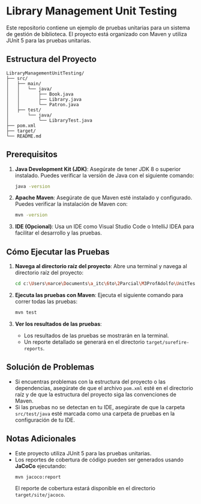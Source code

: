 # Library Management Unit Testing

Este repositorio contiene un ejemplo de pruebas unitarias para un sistema de gestión de biblioteca. El proyecto está organizado con Maven y utiliza JUnit 5 para las pruebas unitarias.

## Estructura del Proyecto

```
LibraryManagementUnitTesting/
├── src/
│   ├── main/
│   │   └── java/
│   │       ├── Book.java
│   │       ├── Library.java
│   │       └── Patron.java
│   ├── test/
│       └── java/
│           └── LibraryTest.java
├── pom.xml
├── target/
└── README.md
```

## Prerequisitos

1. **Java Development Kit (JDK)**: Asegúrate de tener JDK 8 o superior instalado. Puedes verificar la versión de Java con el siguiente comando:
   ```bash
   java -version
   ```

2. **Apache Maven**: Asegúrate de que Maven esté instalado y configurado. Puedes verificar la instalación de Maven con:
   ```bash
   mvn -version
   ```

3. **IDE (Opcional)**: Usa un IDE como Visual Studio Code o IntelliJ IDEA para facilitar el desarrollo y las pruebas.

## Cómo Ejecutar las Pruebas

1. **Navega al directorio raíz del proyecto**: Abre una terminal y navega al directorio raíz del proyecto:
   ```bash
   cd c:\Users\marce\Documents\a_itc\6to\2Parcial\M3ProfAdolfo\UnitTesting\LibraryManagementUnitTesting
   ```

2. **Ejecuta las pruebas con Maven**: Ejecuta el siguiente comando para correr todas las pruebas:
   ```bash
   mvn test
   ```

3. **Ver los resultados de las pruebas**:
   - Los resultados de las pruebas se mostrarán en la terminal.
   - Un reporte detallado se generará en el directorio `target/surefire-reports`.

## Solución de Problemas

- Si encuentras problemas con la estructura del proyecto o las dependencias, asegúrate de que el archivo `pom.xml` esté en el directorio raíz y de que la estructura del proyecto siga las convenciones de Maven.
- Si las pruebas no se detectan en tu IDE, asegúrate de que la carpeta `src/test/java` esté marcada como una carpeta de pruebas en la configuración de tu IDE.

## Notas Adicionales

- Este proyecto utiliza JUnit 5 para las pruebas unitarias.
- Los reportes de cobertura de código pueden ser generados usando **JaCoCo** ejecutando:
  ```bash
  mvn jacoco:report
  ```
  El reporte de cobertura estará disponible en el directorio `target/site/jacoco`.
